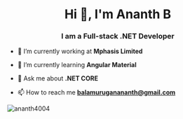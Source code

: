 <h1 align="center">Hi 👋, I'm Ananth B</h1>
<h3 align="center">I am a Full-stack .NET Developer</h3>

- 🔭 I’m currently working at **Mphasis Limited**

- 🌱 I’m currently learning **Angular Material**

- 💬 Ask me about **.NET CORE**

- 📫 How to reach me **balamuruganananth@gmail.com**


<p><img align="center" src="https://github-readme-streak-stats.herokuapp.com/?user=ananth4004&" alt="ananth4004" /></p>

